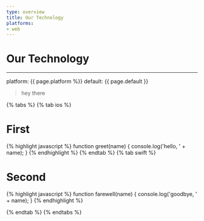 ```yaml
---
type: overview
title: Our Technology
platforms:
- web
---
```


# Our Technology

------
platform: {{ page.platform %}}
default: {{ page.default }}

> hey there



{% tabs %}
{% tab ios %}
# First

{% highlight javascript %}
  function greet(name) {
    console.log('hello, ' + name);
  }
{% endhighlight %}
{% endtab %}
{% tab swift %}
# Second

{% highlight javascript %}
  function farewell(name) {
    console.log('goodbye, ' + name);
  }
{% endhighlight %}

{% endtab %}
{% endtabs %}
